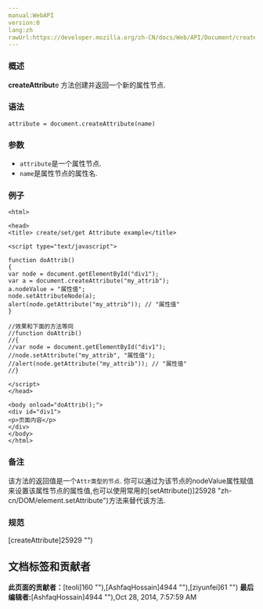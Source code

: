```yaml
---
manual:WebAPI
version:0
lang:zh
rawUrl:https://developer.mozilla.org/zh-CN/docs/Web/API/Document/createAttribute
---
```





### 概述<a name="Summary"></a>


**createAttribut**e 方法创建并返回一个新的属性节点.


### 语法<a name="Syntax"></a>

```
attribute = document.createAttribute(name)
```

### 参数<a name="Parameters"></a>

* `attribute`是一个属性节点.
* `name`是属性节点的属性名.

### 例子<a name="Example"></a>

```
<html>

<head>
<title> create/set/get Attribute example</title>

<script type="text/javascript">

function doAttrib()
{
var node = document.getElementById("div1");
var a = document.createAttribute("my_attrib");
a.nodeValue = "属性值";
node.setAttributeNode(a);
alert(node.getAttribute("my_attrib")); // "属性值"
}

//效果和下面的方法等同
//function doAttrib()
//{
//var node = document.getElementById("div1");
//node.setAttribute("my_attrib", "属性值");
//alert(node.getAttribute("my_attrib")); // "属性值"
//}

</script>
</head>

<body onload="doAttrib();">
<div id="div1">
<p>页面内容</p>
</div>
</body>
</html>
```

### 备注<a name="Notes"></a>


该方法的返回值是一个`Attr类型的节点`. 你可以通过为该节点的nodeValue属性赋值来设置该属性节点的属性值,也可以使用常用的[setAttribute()]25928 "zh-cn/DOM/element.setAttribute")方法来替代该方法.


### 规范<a name="Specification"></a>


[createAttribute]25929 "")




## 文档标签和贡献者
**此页面的贡献者：**[teoli]160 ""),[AshfaqHossain]4944 ""),[ziyunfei]61 "")
**最后编辑者:**[AshfaqHossain]4944 ""),<time>Oct 28, 2014, 7:57:59 AM</time>


